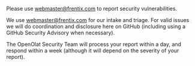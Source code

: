 Please use webmaster@frentix.com to report security vulnerabilities.

We use webmaster@frentix.com for our intake and triage. For valid issues we will do coordination and disclosure here on GitHub (including using a GitHub Security Advisory when necessary).

The OpenOlat Security Team will process your report within a day, and respond within a week (although it will depend on the severity of your report).

